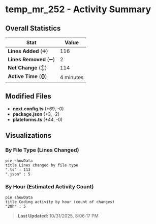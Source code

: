 # temp_mr_252 - Activity Summary 

## Overall Statistics

| Stat                   | Value                                                             |
| ---------------------- | ----------------------------------------------------------------- |
| **Lines Added** (➕)   | 116                                          |
| **Lines Removed** (➖) | 2                                        |
| **Net Change** (↕)    | 114                |
| **Active Time** (⌚)   | 4 minutes |


## Modified Files
- **next.config.ts** (+69, -0)
- **package.json** (+3, -2)
- **plateforms.ts** (+44, -0)

## Visualizations

### By File Type (Lines Changed)

```mermaid
pie showData
title Lines changed by file type
".ts" : 113
".json" : 5
```

### By Hour (Estimated Activity Count)

```mermaid
pie showData
title Coding activity by hour (count of changes)
"20h" : 5
```


> **Last Updated:** 10/31/2025, 8:06:17 PM
